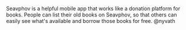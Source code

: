 Seavphov is a helpful mobile app that works like a donation platform for books. People can list their old books on Seavphov, so that others can easily see what's available and borrow those books for free. @nyvath
